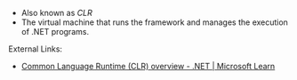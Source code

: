 - Also known as *CLR*
- The virtual machine that runs the framework and manages the execution of .NET programs.

External Links:
- [Common Language Runtime (CLR) overview - .NET | Microsoft Learn](https://learn.microsoft.com/en-us/dotnet/standard/clr)

